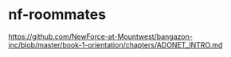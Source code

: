 # nf-roommates

https://github.com/NewForce-at-Mountwest/bangazon-inc/blob/master/book-1-orientation/chapters/ADONET_INTRO.md
